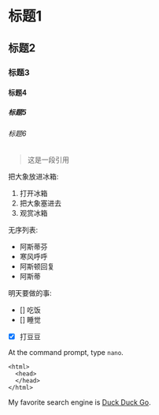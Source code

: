 # 标题1
## 标题2
### 标题3
#### 标题4
##### 标题5
###### 标题6

>这是一段引用


把大象放进冰箱:  
1. 打开冰箱
2. 把大象塞进去
3. 观赏冰箱

无序列表:
- 阿斯蒂芬
- 寒风呼呼
- 阿斯顿回复
- 阿斯蒂

明天要做的事:
- [] 吃饭
- [] 睡觉
- [x] 打豆豆

At the command prompt, type `nano`.

    <html>
      <head>
      </head>
    </html>

My favorite search engine is [Duck Duck Go](https://duckduckgo.com).

